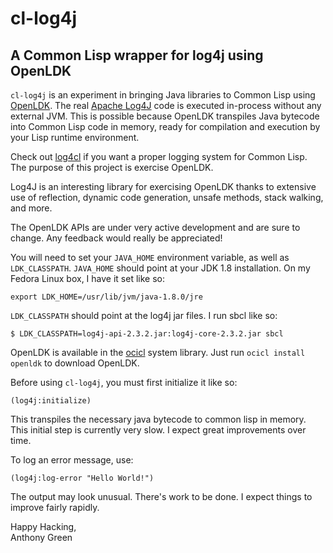 # cl-log4j
## A Common Lisp wrapper for log4j using OpenLDK

`cl-log4j` is an experiment in bringing Java libraries to Common Lisp
using [OpenLDK](https://github.com/atgreen/openldk).  The real [Apache
Log4J](https://logging.apache.org/log4j/2.x/index.html) code is
executed in-process without any external JVM.  This is possible
because OpenLDK transpiles Java bytecode into Common Lisp code in
memory, ready for compilation and execution by your Lisp runtime
environment.

Check out [log4cl](https://github.com/sharplispers/log4cl) if you want
a proper logging system for Common Lisp.  The purpose of this project
is exercise OpenLDK.

Log4J is an interesting library for exercising OpenLDK thanks to
extensive use of reflection, dynamic code generation, unsafe methods,
stack walking, and more.

The OpenLDK APIs are under very active development and are sure to
change.  Any feedback would really be appreciated!

You will need to set your `JAVA_HOME` environment variable, as well as
`LDK_CLASSPATH`.  `JAVA_HOME` should point at your JDK 1.8
installation.  On my Fedora Linux box, I have it set like so:

```
export LDK_HOME=/usr/lib/jvm/java-1.8.0/jre
```

`LDK_CLASSPATH` should point at the log4j jar files. I run sbcl like so:

```
$ LDK_CLASSPATH=log4j-api-2.3.2.jar:log4j-core-2.3.2.jar sbcl
```

OpenLDK is available in the [ocicl](https://github.com/ocicl/ocicl)
system library.  Just run `ocicl install openldk` to download OpenLDK.

Before using `cl-log4j`, you must first initialize it like so:
```
(log4j:initialize)
```

This transpiles the necessary java bytecode to common lisp in memory.
This initial step is currently very slow.  I expect great improvements
over time.

To log an error message, use:
```
(log4j:log-error "Hello World!")
```

The output may look unusual.  There's work to be done. I expect things
to improve fairly rapidly.

Happy Hacking,</br>
Anthony Green
